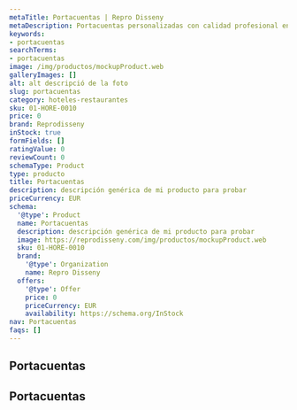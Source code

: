 ```yaml
---
metaTitle: Portacuentas | Repro Disseny
metaDescription: Portacuentas personalizadas con calidad profesional en Cataluña.
keywords:
- portacuentas
searchTerms:
- portacuentas
image: /img/productos/mockupProduct.web
galleryImages: []
alt: alt descripció de la foto
slug: portacuentas
category: hoteles-restaurantes
sku: 01-HORE-0010
price: 0
brand: Reprodisseny
inStock: true
formFields: []
ratingValue: 0
reviewCount: 0
schemaType: Product
type: producto
title: Portacuentas
description: descripción genérica de mi producto para probar
priceCurrency: EUR
schema:
  '@type': Product
  name: Portacuentas
  description: descripción genérica de mi producto para probar
  image: https://reprodisseny.com/img/productos/mockupProduct.web
  sku: 01-HORE-0010
  brand:
    '@type': Organization
    name: Repro Disseny
  offers:
    '@type': Offer
    price: 0
    priceCurrency: EUR
    availability: https://schema.org/InStock
nav: Portacuentas
faqs: []
---
```


## Portacuentas

## Portacuentas
